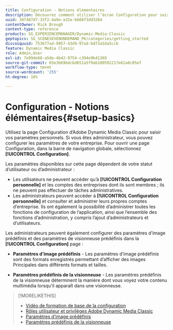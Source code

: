 ```yaml
---
title: Configuration - Notions élémentaires
description: Découvrez comment utiliser l’écran Configuration pour saisir vos paramètres personnels dans Adobe Dynamic Media Classic. Si vous êtes administrateur, vous pouvez configurer les paramètres de votre entreprise.
uuid: 38f487d7-33f2-4a9e-a32e-bb08f3dd3284
contentOwner: Rick Brough
content-type: reference
products: SG_EXPERIENCEMANAGER/Dynamic-Media-Classic
geptopics: SG_SCENESEVENONDEMAND_PK/categories/getting_started
discoiquuid: 753677ad-9957-43d9-97ad-bd73a5da5ccb
feature: Dynamic Media Classic
role: Admin,User
exl-id: 7e99de68-a5de-4b42-9754-c394e9b41369
source-git-commit: 65e3b69bdcbd651a5f9ab100592217e61a8c05ef
workflow-type: tm+mt
source-wordcount: '255'
ht-degree: 16%

---
```


# Configuration - Notions élémentaires{#setup-basics}

Utilisez la page Configuration d’Adobe Dynamic Media Classic pour saisir vos paramètres personnels. Si vous êtes administrateur, vous pouvez configurer les paramètres de votre entreprise. Pour ouvrir une page Configuration, dans la barre de navigation globale, sélectionnez **[!UICONTROL Configuration]**.

Les paramètres disponibles sur cette page dépendent de votre statut d’utilisateur ou d’administrateur :

* Les utilisateurs ne peuvent accéder qu’à **[!UICONTROL Configuration personnelle]** et les comptes des entreprises dont ils sont membres ; ils ne peuvent pas effectuer de tâches administratives.
* Les administrateurs peuvent accéder à **[!UICONTROL Configuration personnelle]** et consulter et administrer leurs propres comptes d’entreprise. Ils ont également la possibilité d’administrer toutes les fonctions de configuration de l’application, ainsi que l’ensemble des fonctions d’administration, y compris l’ajout d’administrateurs et d’utilisateurs.

Les administrateurs peuvent également configurer des paramètres d’image prédéfinis et des paramètres de visionneuse prédéfinis dans la **[!UICONTROL Configuration]** page :

* **Paramètres d’image prédéfinis** - Les paramètres d’image prédéfinis sont des formats enregistrés permettant d’afficher des images Principales dans différents formats et tailles.

* **Paramètres prédéfinis de la visionneuse** - Les paramètres prédéfinis de la visionneuse déterminent la manière dont vous voyez votre contenu multimédia lorsqu’il apparaît dans une visionneuse.

>[!MORELIKETHIS]
>
>* [Vidéo de formation de base de la configuration](https://s7d5.scene7.com/s7viewers/html5/VideoViewer.html?videoserverurl=https://s7d5.scene7.com/is/content/&amp;emailurl=https://s7d5.scene7.com/s7/emailFriend&amp;serverUrl=https://s7d5.scene7.com/is/image/&amp;config=Scene7SharedAssets/Universal_HTML5_Video&amp;contenturl=https://s7d5.scene7.com/skins/&amp;asset=S7tutorials/573_Setup%20Basics_converted%20renamed_Getting%20Started-AVS)
>* [Rôles utilisateur et privilèges Adobe Dynamic Media Classic](administration-setup.md#user_administration)
>* [Paramètres d’image prédéfinis](application-setup.md#image_presets)
>* [Paramètres prédéfinis de la visionneuse](application-setup.md#viewer_presets)


